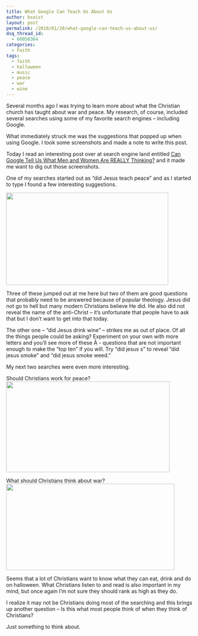 ```yaml
---
title: What Google Can Teach Us About Us
author: bsoist
layout: post
permalink: /2010/01/20/what-google-can-teach-us-about-us/
dsq_thread_id:
  - 60058364
categories:
  - Faith
tags:
  - faith
  - halloween
  - music
  - peace
  - war
  - wine
---
```

Several months ago I was trying to learn more about what the Christian church has taught about war and peace. My research, of course, included several searches using some of my favorite search engines &#8211; including Google.

What immediately struck me was the suggestions that popped up when using Google. I took some screenshots and made a note to write this post.

Today I read an interesting post over at search engine land entitled [Can Google Tell Us What Men and Women Are REALLY Thinking?][1] and it made me want to dig out those screenshots.

<!--more-->

One of my searches started out as &#8220;did Jesus teach peace&#8221; and as I started to type I found a few interesting suggestions.

<img class="alignnone size-full wp-image-1166" title="Did Jesus" src="http://whsjr.soistmann.com/oped/wp-content/uploads/2010/01/Picture-21.png" alt="" width="437" height="249" />

Three of these jumped out at me here but two of them are good questions that probably need to be answered because of popular theology. Jesus did not go to hell but many modern Christians believe He did. He also did not reveal the name of the anti-Christ &#8211; it&#8217;s unfortunate that people have to ask that but I don&#8217;t want to get into that today.

The other one &#8211; &#8220;did Jesus drink wine&#8221; &#8211; strikes me as out of place. Of all the things people could be asking? Experiment on your own with more letters and you&#8217;ll see more of these Â - questions that are not important enough to make the &#8220;top ten&#8221; if you will. Try &#8220;did jesus s&#8221; to reveal &#8220;did jesus smoke&#8221; and &#8220;did jesus smoke weed.&#8221;

My next two searches were even more interesting.

Should Christians work for peace?  
<img class="alignnone size-full wp-image-1167" title="Should Christians" src="http://whsjr.soistmann.com/oped/wp-content/uploads/2010/01/Picture-1.png" alt="" width="441" height="245" /></a>

What should Christians think about war?  
<img class="alignnone size-full wp-image-1168" title="What Should Christians" src="http://whsjr.soistmann.com/oped/wp-content/uploads/2010/01/Picture-3.png" alt="" width="454" height="233" /></a>

Seems that a lot of Christians want to know what they can eat, drink and do on halloween. What Christians listen to and read is also important in my mind, but once again I&#8217;m not sure they should rank as high as they do.

I realize it may not be Christians doing most of the searching and this brings up another question &#8211; Is this what most people think of when they think of Christians?

Just something to think about.</a>

 [1]: http://searchengineland.com/can-google-tell-us-what-men-and-women-are-really-thinking-33691?utm_source=feedburner&#038;utm_medium=feed&#038;utm_campaign=Feed%3A+searchengineland+%28Search+Engine+Land%29&#038;utm_content=Google+Reader
